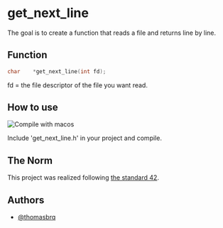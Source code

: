 # get_next_line

The goal is to create a function that reads a file and returns line by line.


## Function

```c
char	*get_next_line(int fd);
```

fd = the file descriptor of the file you want read.

## How to use
![Compile with macos](https://badgen.net/badge/build/macOS/grey?icon=apple)

Include 'get_next_line.h' in your project and compile.

## The Norm
This project was realized following [the standard 42](https://raw.githubusercontent.com/42Paris/norminette-v3/master/pdf/en.norm.pdf). 

## Authors
- [@thomasbrq](https://www.github.com/thomasbrq)
